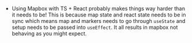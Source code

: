 ---
---

- Using Mapbox with TS + React probably makes things way harder than it needs to be! This is because map state and react state needs to be in sync which means map and markers needs to go through `useState` and setup needs to be passed into `useEffect`. It all results in mapbox not behaving as you might expect.
